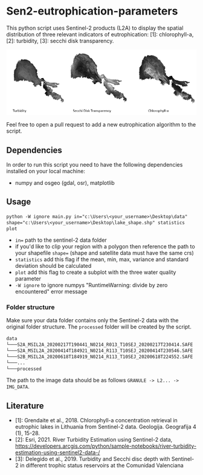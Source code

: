 # Sen2-eutrophication-parameters
This python script uses Sentinel-2 products (L2A) to display the spatial distribution of three
relevant indicators of eutrophication: [1]: chlorophyll-a, [2]: turbidity, [3]: secchi disk transparency.

![image info](./assets/overview.PNG)

Feel free to open a pull request to add a new eutrophication algorithm to the script.

## Dependencies

In order to run this script you need to have the following dependencies installed on your local machine:
- numpy and osgeo (gdal, osr), matplotlib

## Usage

```shell
python -W ignore main.py in="c:\Users\<your_username>\Desktop\data" shape="c:\Users\<your_username>\Desktop\lake_shape.shp" statistics plot
```
  * `in=` path to the sentinel-2 data folder
  * if you'd like to clip your region with a polygon then reference the path to your shapefile `shape=` (shape and satellite data must have the same crs)
  * `statistics` add this flag if the mean, min, max, variance and standard deviation should be calculated
  * `plot` add this flag to create a subplot with the three water quality parameter
  * `-W ignore` to ignore numpys "RuntimeWarning: divide by zero encountered" error message

### Folder structure

Make sure your data folder contains only the Sentinel-2 data with the original folder structure. The `processed` folder will be 
created by the script.  

```
data
└───S2A_MSIL2A_20200217T190441_N0214_R013_T10SEJ_20200217T230414.SAFE
└───S2A_MSIL2A_20200414T184921_N0214_R113_T10SEJ_20200414T230546.SAFE
└───S2B_MSIL2A_20200618T184919_N0214_R113_T10SEJ_20200618T224552.SAFE
└───...
└───processed
```

The path to the image data should be as follows `GRANULE -> L2... -> IMG_DATA`.

## Literature

- [1]: Grendaite et al., 2018. Chlorophyll-a concentration retrieval in eutrophic lakes in Lithuania from Sentinel-2 data. Geologija. Geografija 4 (1), 15-28.
- [2]: Esri, 2021. River Turbidity Estimation using Sentinel-2 data, https://developers.arcgis.com/python/sample-notebooks/river-turbidity-estimation-using-sentinel2-data-/
- [3]: Delegido et al., 2019. Turbidity and Secchi disc depth with Sentinel-2 in different trophic status reservoirs at the 
Comunidad Valenciana
